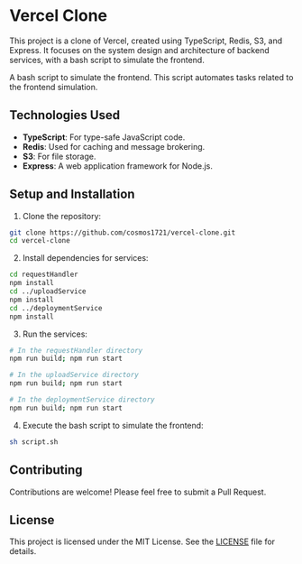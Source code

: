
# Vercel Clone

This project is a clone of Vercel, created using TypeScript, Redis, S3, and Express. It focuses on the system design and architecture of backend services, with a bash script to simulate the frontend.

A bash script to simulate the frontend. This script automates tasks related to the frontend simulation.

## Technologies Used

- **TypeScript**: For type-safe JavaScript code.
- **Redis**: Used for caching and message brokering.
- **S3**: For file storage.
- **Express**: A web application framework for Node.js.

## Setup and Installation

1. Clone the repository:

```sh
git clone https://github.com/cosmos1721/vercel-clone.git
cd vercel-clone
```

2. Install dependencies for services:

```sh
cd requestHandler
npm install
cd ../uploadService
npm install
cd ../deploymentService
npm install
```

3. Run the services:

```sh
# In the requestHandler directory
npm run build; npm run start

# In the uploadService directory
npm run build; npm run start

# In the deploymentService directory
npm run build; npm run start
```

4. Execute the bash script to simulate the frontend:

```sh
sh script.sh
```

## Contributing

Contributions are welcome! Please feel free to submit a Pull Request.

## License

This project is licensed under the MIT License. See the [LICENSE](LICENSE) file for details.

